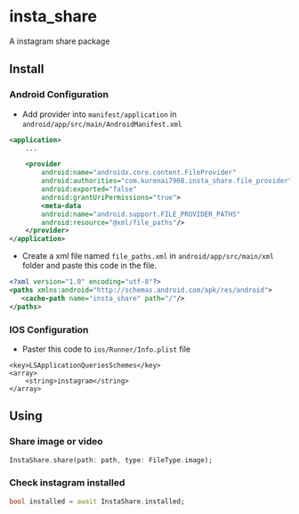 # insta_share

A instagram share package

## Install

### Android Configuration

- Add provider into `manifest/application` in `android/app/src/main/AndroidManifest.xml`

```xml
<application>
    ...

    <provider
        android:name="androidx.core.content.FileProvider"
        android:authorities="com.kurenai7968.insta_share.file_provider"
        android:exported="false"
        android:grantUriPermissions="true">
        <meta-data
        android:name="android.support.FILE_PROVIDER_PATHS"
        android:resource="@xml/file_paths"/>
    </provider>
</application>
```

- Create a xml file named `file_paths.xml` in `android/app/src/main/xml` folder and paste this code in the file.

```xml
<?xml version="1.0" encoding="utf-8"?>
<paths xmlns:android="http://schemas.android.com/apk/res/android">
   <cache-path name="insta_share" path="/"/>
</paths>
```

### IOS Configuration

- Paster this code to `ios/Runner/Info.plist` file

```plist
<key>LSApplicationQueriesSchemes</key>
<array>
    <string>instagram</string>
</array>
```

## Using

### Share image or video

```dart
InstaShare.share(path: path, type: FileType.image);
```

### Check instagram installed

```dart
bool installed = await InstaShare.installed;
```
